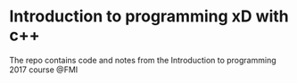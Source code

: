 # Introduction to programming xD with c++
The repo contains code and notes from the Introduction to programming 2017 course @FMI

